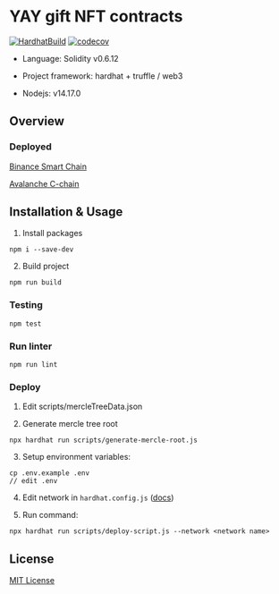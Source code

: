 # YAY gift NFT contracts

[![HardhatBuild](https://github.com/YAY-Games/gift-nft-contracts/actions/workflows/testing.yaml/badge.svg)](https://github.com/YAY-Games/gift-nft-contracts/actions/workflows/testing.yaml)
[![codecov](https://codecov.io/gh/YAY-Games/gift-nft-contracts/branch/master/graph/badge.svg?token=sdsAmkTzOF)](https://codecov.io/gh/YAY-Games/gift-nft-contracts)

- Language: Solidity v0.6.12

- Project framework: hardhat + truffle / web3

- Nodejs: v14.17.0

## Overview

### Deployed

[Binance Smart Chain](https://bscscan.com/address/0xd0db7a837db303526F6376c847279b27AE278d87#code)

[Avalanche C-chain](https://cchain.explorer.avax.network/address/0xd4653125Ac7C0C4eE5834541ac5a213a7E4786Fd/contracts)

## Installation & Usage

1. Install packages
```
npm i --save-dev
```

2. Build project
```
npm run build
```

### Testing

```
npm test
```

### Run linter

```
npm run lint
```

### Deploy

1. Edit scripts/mercleTreeData.json

2. Generate mercle tree root
```
npx hardhat run scripts/generate-mercle-root.js
```

3. Setup environment variables:
```
cp .env.example .env
// edit .env
```

4. Edit network in ```hardhat.config.js``` ([docs](https://hardhat.org/config/))

5. Run command:
```
npx hardhat run scripts/deploy-script.js --network <network name>
```

## License

[MIT License](./LICENSE)
